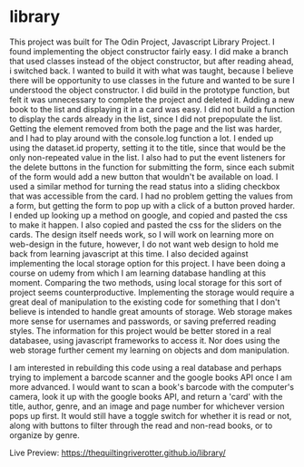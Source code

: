 # library

This project was built for The Odin Project, Javascript Library Project. I found implementing the object constructor fairly easy. I did make a branch that used classes instead of the object constructor, but after reading ahead, i switched back. I wanted to build it with what was taught, because I believe there will be opportunity to use classes in the future and wanted to be sure I understood the object constructor. I did build in the prototype function, but felt it was unnecessary to complete the project and deleted it. Adding a new book to the list and displaying it in a card was easy. I did not build a function to display the cards already in the list, since I did not prepopulate the list. Getting the element removed from both the page and the list was harder, and I had to play around with the console.log function a lot. I ended up using the dataset.id property, setting it to the title, since that would be the only non-repeated value in the list. I also had to put the event listeners for the delete buttons in the function for submitting the form, since each submit of the form would add a new button that wouldn't be available on load. I used a similar method for turning the read status into a sliding checkbox that was accessible from the card. I had no problem getting the values from a form, but getting the form to pop up with a click of a button proved harder. I ended up looking up a method on google, and copied and pasted the css to make it happen. I also copied and pasted the css for the sliders on the cards. The design itself needs work, so I will work on learning more on web-design in the future, however, I do not want web design to hold me back from learning javascript at this time. I also decided against implementing the local storage option for this project. I have been doing a course on udemy from which I am learning database handling at this moment. Comparing the two methods, using local storage for this sort of project seems counterproductive. Implementing the storage would require a great deal of manipulation to the existing code for something that I don't believe is intended to handle great amounts of storage. Web storage makes more sense for usernames and passwords, or saving preferred reading styles. The information for this project would be better stored in a real databasee, using javascript frameworks to access it. Nor does using the web storage further cement my learning on objects and dom manipulation. 

I am interested in rebuilding this code using a real database and perhaps trying to implement a barcode scanner and the google books API once I am more advanced. I would want to scan a book's barcode with the computer's camera, look it up with the google books API, and return a 'card' with the title, author, genre, and an image and page number for whichever version pops up first. It would still have a toggle switch for whether it is read or not, along with buttons to filter through the read and non-read books, or to organize by genre. 

Live Preview: https://thequiltingriverotter.github.io/library/
